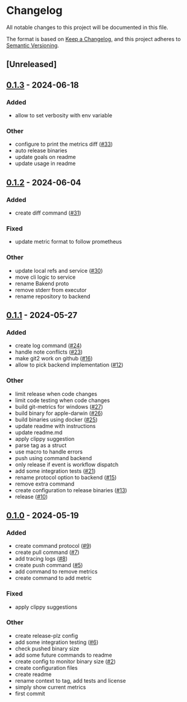 # Changelog
All notable changes to this project will be documented in this file.

The format is based on [Keep a Changelog](https://keepachangelog.com/en/1.0.0/),
and this project adheres to [Semantic Versioning](https://semver.org/spec/v2.0.0.html).

## [Unreleased]

## [0.1.3](https://github.com/jdrouet/git-metrics/compare/v0.1.2...v0.1.3) - 2024-06-18

### Added
- allow to set verbosity with env variable

### Other
- configure to print the metrics diff ([#33](https://github.com/jdrouet/git-metrics/pull/33))
- auto release binaries
- update goals on readme
- update usage in readme

## [0.1.2](https://github.com/jdrouet/git-metrics/compare/v0.1.1...v0.1.2) - 2024-06-04

### Added
- create diff command ([#31](https://github.com/jdrouet/git-metrics/pull/31))

### Fixed
- update metric format to follow prometheus

### Other
- update local refs and service ([#30](https://github.com/jdrouet/git-metrics/pull/30))
- move cli logic to service
- rename Bakend proto
- remove stderr from executor
- rename repository to backend

## [0.1.1](https://github.com/jdrouet/git-metrics/compare/v0.1.0...v0.1.1) - 2024-05-27

### Added
- create log command ([#24](https://github.com/jdrouet/git-metrics/pull/24))
- handle note conflicts ([#23](https://github.com/jdrouet/git-metrics/pull/23))
- make git2 work on github ([#16](https://github.com/jdrouet/git-metrics/pull/16))
- allow to pick backend implementation ([#12](https://github.com/jdrouet/git-metrics/pull/12))

### Other
- limit release when code changes
- limit code testing when code changes
- build git-metrics for windows ([#27](https://github.com/jdrouet/git-metrics/pull/27))
- build binary for apple-darwin ([#26](https://github.com/jdrouet/git-metrics/pull/26))
- build binaries using docker ([#25](https://github.com/jdrouet/git-metrics/pull/25))
- update readme with instructions
- update readme.md
- apply clippy suggestion
- parse tag as a struct
- use macro to handle errors
- push using command backend
- only release if event is workflow dispatch
- add some integration tests ([#21](https://github.com/jdrouet/git-metrics/pull/21))
- rename protocol option to backend ([#15](https://github.com/jdrouet/git-metrics/pull/15))
- remove extra command
- create configuration to release binaries ([#13](https://github.com/jdrouet/git-metrics/pull/13))
- release ([#10](https://github.com/jdrouet/git-metrics/pull/10))

## [0.1.0](https://github.com/jdrouet/git-metrics/releases/tag/v0.1.0) - 2024-05-19

### Added
- create command protocol ([#9](https://github.com/jdrouet/git-metrics/pull/9))
- create pull command ([#7](https://github.com/jdrouet/git-metrics/pull/7))
- add tracing logs ([#8](https://github.com/jdrouet/git-metrics/pull/8))
- create push command ([#5](https://github.com/jdrouet/git-metrics/pull/5))
- add command to remove metrics
- create command to add metric

### Fixed
- apply clippy suggestions

### Other
- create release-plz config
- add some integration testing ([#6](https://github.com/jdrouet/git-metrics/pull/6))
- check pushed binary size
- add some future commands to readme
- create config to monitor binary size ([#2](https://github.com/jdrouet/git-metrics/pull/2))
- create configuration files
- create readme
- rename context to tag, add tests and license
- simply show current metrics
- first commit

